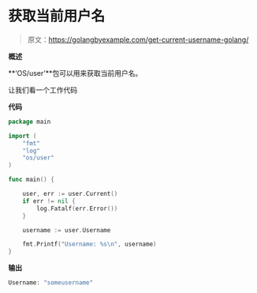 # 获取当前用户名

> 原文：<https://golangbyexample.com/get-current-username-golang/>

**概述**

**‘OS/user’**包可以用来获取当前用户名。

让我们看一个工作代码

**代码**

```go
package main

import (
	"fmt"
	"log"
	"os/user"
)

func main() {

	user, err := user.Current()
	if err != nil {
		log.Fatalf(err.Error())
	}

	username := user.Username

	fmt.Printf("Username: %s\n", username)
} 
```

**输出**

```go
Username: "someusername"
```